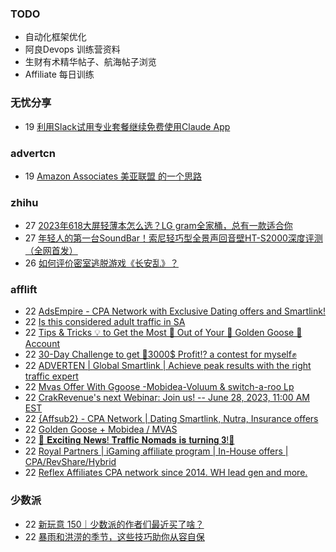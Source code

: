 ### TODO
-  自动化框架优化
-  阿良Devops 训练营资料
-  生财有术精华帖子、航海帖子浏览
-  Affiliate 每日训练

### 无忧分享
<!-- ruyo:START -->
-  19 [利用Slack试用专业套餐继续免费使用Claude App](https://51.ruyo.net/18407.html)<!-- ruyo:END -->

### advertcn
<!-- advertcn:START -->
-  19 [Amazon Associates  美亚联盟 的一个思路](https://www.advertcn.com/forum.php?mod=viewthread&tid=110885)<!-- advertcn:END -->

### zhihu
<!-- zhihu:START -->
-  27 [2023年618大屏轻薄本怎么选？LG gram全家桶，总有一款适合你](http://zhuanlan.zhihu.com/p/632641888?utm_campaign=rss&utm_medium=rss&utm_source=rss&utm_content=title)
-  27 [年轻人的第一台SoundBar！索尼轻巧型全景声回音壁HT-S2000深度评测（全网首发）](http://zhuanlan.zhihu.com/p/630990296?utm_campaign=rss&utm_medium=rss&utm_source=rss&utm_content=title)
-  26 [如何评价密室逃脱游戏《长安乱》？](http://www.zhihu.com/question/563950552/answer/3045961312?utm_campaign=rss&utm_medium=rss&utm_source=rss&utm_content=title)<!-- zhihu:END -->

### afflift
<!-- afflift:START -->
-  22 [AdsEmpire - CPA Network with Exclusive Dating offers and Smartlink!](https://afflift.com/f/threads/adsempire-cpa-network-with-exclusive-dating-offers-and-smartlink.6820/?utm_source=rss&utm_medium=rss)
-  22 [Is this considered adult traffic in SA](https://afflift.com/f/threads/is-this-considered-adult-traffic-in-sa.11158/?utm_source=rss&utm_medium=rss)
-  22 [Tips &amp; Tricks 💡 to Get the Most 🚀 Out of Your 🐥 Golden Goose 🐥 Account](https://afflift.com/f/threads/tips-tricks-%F0%9F%92%A1-to-get-the-most-%F0%9F%9A%80-out-of-your-%F0%9F%90%A5-golden-goose-%F0%9F%90%A5-account.7199/?utm_source=rss&utm_medium=rss)
-  22 [30-Day Challenge to get 🎯3000$ Profit⁉ a contest for myself✊](https://afflift.com/f/threads/30-day-challenge-to-get-%F0%9F%8E%AF3000-profit%E2%81%89-a-contest-for-myself%E2%9C%8A.9419/?utm_source=rss&utm_medium=rss)
-  22 [ADVERTEN | Global Smartlink | Achieve peak results with the right traffic expert](https://afflift.com/f/threads/adverten-global-smartlink-achieve-peak-results-with-the-right-traffic-expert.7526/?utm_source=rss&utm_medium=rss)
-  22 [Mvas Offer With Ggoose -Mobidea-Voluum &amp; switch-a-roo Lp](https://afflift.com/f/threads/mvas-offer-with-ggoose-mobidea-voluum-switch-a-roo-lp.11141/?utm_source=rss&utm_medium=rss)
-  22 [CrakRevenue&#39;s next Webinar:  Join us!  -- June 28, 2023, 11:00 AM EST](https://afflift.com/f/threads/crakrevenues-next-webinar-join-us-june-28-2023-11-00-am-est.11149/?utm_source=rss&utm_medium=rss)
-  22 [{Affsub2}  - CPA Network | Dating Smartlink, Nutra, Insurance offers](https://afflift.com/f/threads/affsub2-cpa-network-dating-smartlink-nutra-insurance-offers.9010/?utm_source=rss&utm_medium=rss)
-  22 [Golden Goose + Mobidea / MVAS](https://afflift.com/f/threads/golden-goose-mobidea-mvas.11107/?utm_source=rss&utm_medium=rss)
-  22 [🎉 𝐄𝐱𝐜𝐢𝐭𝐢𝐧𝐠 𝐍𝐞𝐰𝐬! 𝐓𝐫𝐚𝐟𝐟𝐢𝐜 𝐍𝐨𝐦𝐚𝐝𝐬 𝐢𝐬 𝐭𝐮𝐫𝐧𝐢𝐧𝐠 𝟑!🥳](https://afflift.com/f/threads/%F0%9F%8E%89-%F0%9D%90%84%F0%9D%90%B1%F0%9D%90%9C%F0%9D%90%A2%F0%9D%90%AD%F0%9D%90%A2%F0%9D%90%A7%F0%9D%90%A0-%F0%9D%90%8D%F0%9D%90%9E%F0%9D%90%B0%F0%9D%90%AC-%F0%9D%90%93%F0%9D%90%AB%F0%9D%90%9A%F0%9D%90%9F%F0%9D%90%9F%F0%9D%90%A2%F0%9D%90%9C-%F0%9D%90%8D%F0%9D%90%A8%F0%9D%90%A6%F0%9D%90%9A%F0%9D%90%9D%F0%9D%90%AC-%F0%9D%90%A2%F0%9D%90%AC-%F0%9D%90%AD%F0%9D%90%AE%F0%9D%90%AB%F0%9D%90%A7%F0%9D%90%A2%F0%9D%90%A7%F0%9D%90%A0-%F0%9D%9F%91-%F0%9F%A5%B3.11164/?utm_source=rss&utm_medium=rss)
-  22 [Royal Partners | iGaming affiliate program | In-House offers | CPA/RevShare/Hybrid](https://afflift.com/f/threads/royal-partners-igaming-affiliate-program-in-house-offers-cpa-revshare-hybrid.10011/?utm_source=rss&utm_medium=rss)
-  22 [Reflex Affiliates CPA network since 2014. WH lead gen and more.](https://afflift.com/f/threads/reflex-affiliates-cpa-network-since-2014-wh-lead-gen-and-more.7190/?utm_source=rss&utm_medium=rss)<!-- afflift:END -->

### 少数派
<!-- sspai:START -->
-  22 [新玩意 150｜少数派的作者们最近买了啥？](https://sspai.com/post/80501)
-  22 [暴雨和洪涝的季节，这些技巧助你从容自保](https://sspai.com/post/68024)<!-- sspai:END -->
